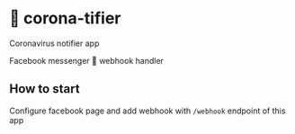 # 🦠 corona-tifier
Coronavirus notifier app

Facebook messenger 💬 webhook handler

## How to start

Configure facebook page and add webhook with `/webhook` endpoint of this app
